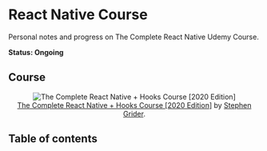 # React Native Course

Personal notes and progress on The Complete React Native Udemy Course. 

**Status: Ongoing**


## Course

<div align="center">

![The Complete React Native + Hooks Course [2020 Edition]](https://img-b.udemycdn.com/course/240x135/959700_8bd2_11.jpg?secure=4l0y9tgQta3xj8wQ0AJN5w%3D%3D%2C1606235617)<br>
 [The Complete React Native + Hooks Course [2020 Edition]](https://www.udemy.com/course/the-complete-react-native-and-redux-course/) by [Stephen Grider](https://www.udemy.com/user/sgslo).

 </div>
 
 
## Table of contents
